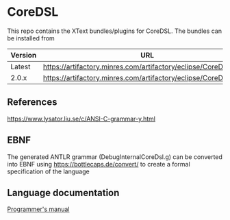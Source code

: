 # CoreDSL

This repo contains the XText bundles/plugins for CoreDSL. The bundles can be installed from 

| Version | URL                                                               |
|---------|-------------------------------------------------------------------|
| Latest  | https://artifactory.minres.com/artifactory/eclipse/CoreDSL/latest |
| 2.0.x   | https://artifactory.minres.com/artifactory/eclipse/CoreDSL/2.0    | 


## References

https://www.lysator.liu.se/c/ANSI-C-grammar-y.html

## EBNF

The generated ANTLR grammar (DebugInternalCoreDsl.g) can be converted into EBNF using https://bottlecaps.de/convert/ to create a formal specification of the language

## Language documentation

[Programmer's manual](https://github.com/Minres/CoreDSL/wiki/CoreDSL-2-programmer's-manual)
